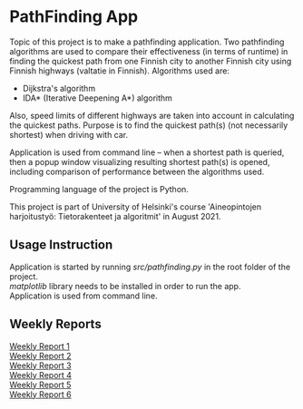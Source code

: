 # PathFinding App

Topic of this project is to make a pathfinding application.
Two pathfinding algorithms are used to compare their effectiveness (in terms of runtime) in finding the quickest path from one Finnish city to another Finnish city using Finnish highways (valtatie in Finnish).
Algorithms used are:
- Dijkstra's algorithm
- IDA* (Iterative Deepening A*) algorithm
  
Also, speed limits of different highways are taken into account in calculating the quickest paths.
Purpose is to find the quickest path(s) (not necessarily shortest) when driving with car.
  
Application is used from command line – when a shortest path is queried, then a popup window visualizing resulting shortest path(s) is opened, including comparison of performance between the algorithms used.
  
Programming language of the project is Python.
  
This project is part of University of Helsinki's course 'Aineopintojen harjoitustyö: Tietorakenteet ja algoritmit' in August 2021.

## Usage Instruction
Application is started by running *src/pathfinding.py* in the root folder of the project.  
*matplotlib* library needs to be installed in order to run the app.  
Application is used from command line.  

## Weekly Reports
[Weekly Report 1](https://github.com/henkkah/pathfinding/blob/master/documentation/weekly_reports/weekly_report_1.md)  
[Weekly Report 2](https://github.com/henkkah/pathfinding/blob/master/documentation/weekly_reports/weekly_report_2.md)  
[Weekly Report 3](https://github.com/henkkah/pathfinding/blob/master/documentation/weekly_reports/weekly_report_3.md)  
[Weekly Report 4](https://github.com/henkkah/pathfinding/blob/master/documentation/weekly_reports/weekly_report_4.md)  
[Weekly Report 5](https://github.com/henkkah/pathfinding/blob/master/documentation/weekly_reports/weekly_report_5.md)  
[Weekly Report 6](https://github.com/henkkah/pathfinding/blob/master/documentation/weekly_reports/weekly_report_6.md)  
